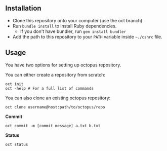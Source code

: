 ## Installation
- Clone this repository onto your computer (use the oct branch)
- Run `bundle install` to install Ruby dependencies.
  - If you don't have bundler, run `gem install bundler`
- Add the path to this repository to your `PATH` variable inside `~./cshrc` file.
  
## Usage
  You have two options for setting up octopus repository.

  You can either create a repository from scratch:
  ```
  oct init
  oct -help # For a full list of commands
  ```
  
  You can also clone an existing octopus repository:
  ```
  oct clone username@host:path/to/octopus/repo
  ```
  
  **Commit**
  
  ```
  oct commit -m [commit message] a.txt b.txt
  ```
  
  **Status**
  
  ```
  oct status
  ```
  

